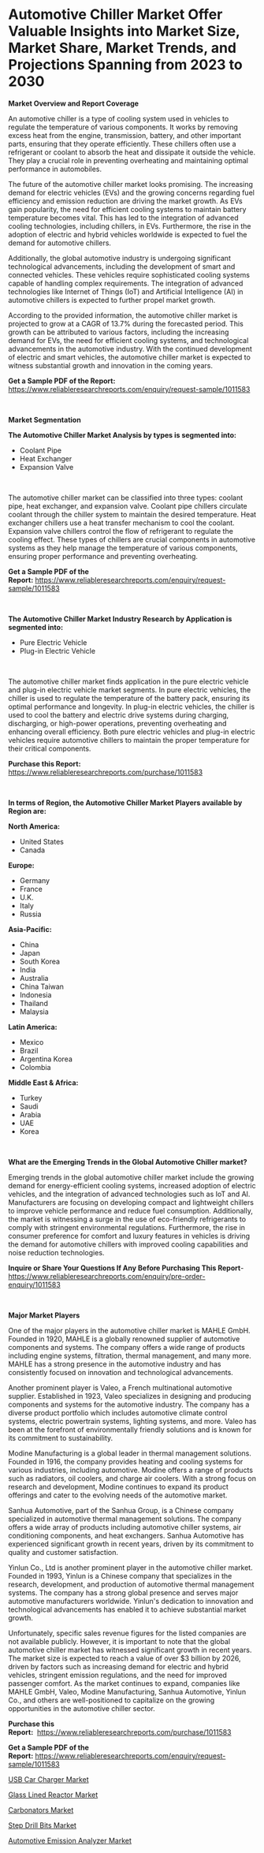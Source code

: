 <p><h1>Automotive Chiller Market Offer Valuable Insights into Market Size, Market Share, Market Trends, and Projections Spanning from 2023 to 2030</h1></p><p><strong>Market Overview and Report Coverage</strong></p>
<p><p>An automotive chiller is a type of cooling system used in vehicles to regulate the temperature of various components. It works by removing excess heat from the engine, transmission, battery, and other important parts, ensuring that they operate efficiently. These chillers often use a refrigerant or coolant to absorb the heat and dissipate it outside the vehicle. They play a crucial role in preventing overheating and maintaining optimal performance in automobiles.</p><p>The future of the automotive chiller market looks promising. The increasing demand for electric vehicles (EVs) and the growing concerns regarding fuel efficiency and emission reduction are driving the market growth. As EVs gain popularity, the need for efficient cooling systems to maintain battery temperature becomes vital. This has led to the integration of advanced cooling technologies, including chillers, in EVs. Furthermore, the rise in the adoption of electric and hybrid vehicles worldwide is expected to fuel the demand for automotive chillers.</p><p>Additionally, the global automotive industry is undergoing significant technological advancements, including the development of smart and connected vehicles. These vehicles require sophisticated cooling systems capable of handling complex requirements. The integration of advanced technologies like Internet of Things (IoT) and Artificial Intelligence (AI) in automotive chillers is expected to further propel market growth.</p><p>According to the provided information, the automotive chiller market is projected to grow at a CAGR of 13.7% during the forecasted period. This growth can be attributed to various factors, including the increasing demand for EVs, the need for efficient cooling systems, and technological advancements in the automotive industry. With the continued development of electric and smart vehicles, the automotive chiller market is expected to witness substantial growth and innovation in the coming years.</p></p>
<p><strong>Get a Sample PDF of the Report:</strong> <a href="https://www.reliableresearchreports.com/enquiry/request-sample/1011583">https://www.reliableresearchreports.com/enquiry/request-sample/1011583</a></p>
<p>&nbsp;</p>
<p><strong>Market Segmentation</strong></p>
<p><strong>The Automotive Chiller Market Analysis by types is segmented into:</strong></p>
<p><ul><li>Coolant Pipe</li><li>Heat Exchanger</li><li>Expansion Valve</li></ul></p>
<p>&nbsp;</p>
<p><p>The automotive chiller market can be classified into three types: coolant pipe, heat exchanger, and expansion valve. Coolant pipe chillers circulate coolant through the chiller system to maintain the desired temperature. Heat exchanger chillers use a heat transfer mechanism to cool the coolant. Expansion valve chillers control the flow of refrigerant to regulate the cooling effect. These types of chillers are crucial components in automotive systems as they help manage the temperature of various components, ensuring proper performance and preventing overheating.</p></p>
<p><strong>Get a Sample PDF of the Report:</strong>&nbsp;<a href="https://www.reliableresearchreports.com/enquiry/request-sample/1011583">https://www.reliableresearchreports.com/enquiry/request-sample/1011583</a></p>
<p>&nbsp;</p>
<p><strong>The Automotive Chiller Market Industry Research by Application is segmented into:</strong></p>
<p><ul><li>Pure Electric Vehicle</li><li>Plug-in Electric Vehicle</li></ul></p>
<p>&nbsp;</p>
<p><p>The automotive chiller market finds application in the pure electric vehicle and plug-in electric vehicle market segments. In pure electric vehicles, the chiller is used to regulate the temperature of the battery pack, ensuring its optimal performance and longevity. In plug-in electric vehicles, the chiller is used to cool the battery and electric drive systems during charging, discharging, or high-power operations, preventing overheating and enhancing overall efficiency. Both pure electric vehicles and plug-in electric vehicles require automotive chillers to maintain the proper temperature for their critical components.</p></p>
<p><strong>Purchase this Report:</strong>&nbsp; <a href="https://www.reliableresearchreports.com/purchase/1011583">https://www.reliableresearchreports.com/purchase/1011583</a></p>
<p>&nbsp;</p>
<p><strong>In terms of Region, the Automotive Chiller Market Players available by Region are:</strong></p>
<p>
    <p> <strong> North America: </strong>
        <ul>
            <li>United States</li>
            <li>Canada</li>
        </ul>
        </p> 
    <p> <strong> Europe: </strong>
        <ul>
            <li>Germany</li>
            <li>France</li>
            <li>U.K.</li>
            <li>Italy</li>
            <li>Russia</li>
        </ul>
        </p> 
    <p> <strong> Asia-Pacific: </strong>
        <ul>
            <li>China</li>
            <li>Japan</li>
            <li>South Korea</li>
            <li>India</li>
            <li>Australia</li>
            <li>China Taiwan</li>
            <li>Indonesia</li>
            <li>Thailand</li>
            <li>Malaysia</li>
        </ul>
        </p> 
    <p> <strong> Latin America: </strong>
        <ul>
            <li>Mexico</li>
            <li>Brazil</li>
            <li>Argentina Korea</li>
            <li>Colombia</li>
        </ul>
        </p> 
    <p> <strong> Middle East & Africa: </strong>
        <ul>
            <li>Turkey</li>
            <li>Saudi</li>
            <li>Arabia</li>
            <li>UAE</li>
            <li>Korea</li>
        </ul>
    </p>
    </p>
<p>&nbsp;</p>
<p><strong>What are the Emerging Trends in the Global Automotive Chiller market?</strong></p>
<p><p>Emerging trends in the global automotive chiller market include the growing demand for energy-efficient cooling systems, increased adoption of electric vehicles, and the integration of advanced technologies such as IoT and AI. Manufacturers are focusing on developing compact and lightweight chillers to improve vehicle performance and reduce fuel consumption. Additionally, the market is witnessing a surge in the use of eco-friendly refrigerants to comply with stringent environmental regulations. Furthermore, the rise in consumer preference for comfort and luxury features in vehicles is driving the demand for automotive chillers with improved cooling capabilities and noise reduction technologies.</p></p>
<p><strong>Inquire or Share Your Questions If Any Before Purchasing This Report</strong>- <a href="https://www.reliableresearchreports.com/enquiry/pre-order-enquiry/1011583">https://www.reliableresearchreports.com/enquiry/pre-order-enquiry/1011583</a></p>
<p>&nbsp;</p>
<p><strong>Major Market Players</strong></p>
<p><p>One of the major players in the automotive chiller market is MAHLE GmbH. Founded in 1920, MAHLE is a globally renowned supplier of automotive components and systems. The company offers a wide range of products including engine systems, filtration, thermal management, and many more. MAHLE has a strong presence in the automotive industry and has consistently focused on innovation and technological advancements.</p><p>Another prominent player is Valeo, a French multinational automotive supplier. Established in 1923, Valeo specializes in designing and producing components and systems for the automotive industry. The company has a diverse product portfolio which includes automotive climate control systems, electric powertrain systems, lighting systems, and more. Valeo has been at the forefront of environmentally friendly solutions and is known for its commitment to sustainability.</p><p>Modine Manufacturing is a global leader in thermal management solutions. Founded in 1916, the company provides heating and cooling systems for various industries, including automotive. Modine offers a range of products such as radiators, oil coolers, and charge air coolers. With a strong focus on research and development, Modine continues to expand its product offerings and cater to the evolving needs of the automotive market.</p><p>Sanhua Automotive, part of the Sanhua Group, is a Chinese company specialized in automotive thermal management solutions. The company offers a wide array of products including automotive chiller systems, air conditioning components, and heat exchangers. Sanhua Automotive has experienced significant growth in recent years, driven by its commitment to quality and customer satisfaction.</p><p>Yinlun Co., Ltd is another prominent player in the automotive chiller market. Founded in 1993, Yinlun is a Chinese company that specializes in the research, development, and production of automotive thermal management systems. The company has a strong global presence and serves major automotive manufacturers worldwide. Yinlun's dedication to innovation and technological advancements has enabled it to achieve substantial market growth.</p><p>Unfortunately, specific sales revenue figures for the listed companies are not available publicly. However, it is important to note that the global automotive chiller market has witnessed significant growth in recent years. The market size is expected to reach a value of over $3 billion by 2026, driven by factors such as increasing demand for electric and hybrid vehicles, stringent emission regulations, and the need for improved passenger comfort. As the market continues to expand, companies like MAHLE GmbH, Valeo, Modine Manufacturing, Sanhua Automotive, Yinlun Co., and others are well-positioned to capitalize on the growing opportunities in the automotive chiller sector.</p></p>
<p><strong>Purchase this Report:</strong>&nbsp;&nbsp;<a href="https://www.reliableresearchreports.com/purchase/1011583">https://www.reliableresearchreports.com/purchase/1011583</a></p>
<p></p>
<p><strong>Get a Sample PDF of the Report:</strong>&nbsp;<a href="https://www.reliableresearchreports.com/enquiry/request-sample/1011583">https://www.reliableresearchreports.com/enquiry/request-sample/1011583</a></p>
<p><p><a href="https://github.com/zebdakicsin/Market-Research-Report-List-1/blob/main/usb-car-charger-market.md">USB Car Charger Market</a></p><p><a href="https://medium.com/@malcomw102036/glass-lined-reactor-market-size-and-market-trends-complete-industry-overview-2023-to-2030-cd6b1d5f4386">Glass Lined Reactor Market</a></p><p><a href="https://www.linkedin.com/pulse/carbonators-market-insights-players-forecast-till-2030-report-realm-sgoue/">Carbonators Market</a></p><p><a href="https://www.linkedin.com/pulse/decoding-step-drill-bits-market-deep-dive-latest-trends-hoate/">Step Drill Bits Market</a></p><p><a href="https://github.com/Krish2023na/Market-Research-Report-List-1/blob/main/automotive-emission-analyzer-market.md">Automotive Emission Analyzer Market</a></p></p>